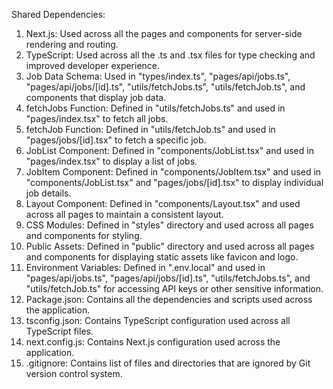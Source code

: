 Shared Dependencies:

1. Next.js: Used across all the pages and components for server-side rendering and routing.
2. TypeScript: Used across all the .ts and .tsx files for type checking and improved developer experience.
3. Job Data Schema: Used in "types/index.ts", "pages/api/jobs.ts", "pages/api/jobs/[id].ts", "utils/fetchJobs.ts", "utils/fetchJob.ts", and components that display job data.
4. fetchJobs Function: Defined in "utils/fetchJobs.ts" and used in "pages/index.tsx" to fetch all jobs.
5. fetchJob Function: Defined in "utils/fetchJob.ts" and used in "pages/jobs/[id].tsx" to fetch a specific job.
6. JobList Component: Defined in "components/JobList.tsx" and used in "pages/index.tsx" to display a list of jobs.
7. JobItem Component: Defined in "components/JobItem.tsx" and used in "components/JobList.tsx" and "pages/jobs/[id].tsx" to display individual job details.
8. Layout Component: Defined in "components/Layout.tsx" and used across all pages to maintain a consistent layout.
9. CSS Modules: Defined in "styles" directory and used across all pages and components for styling.
10. Public Assets: Defined in "public" directory and used across all pages and components for displaying static assets like favicon and logo.
11. Environment Variables: Defined in ".env.local" and used in "pages/api/jobs.ts", "pages/api/jobs/[id].ts", "utils/fetchJobs.ts", and "utils/fetchJob.ts" for accessing API keys or other sensitive information.
12. Package.json: Contains all the dependencies and scripts used across the application.
13. tsconfig.json: Contains TypeScript configuration used across all TypeScript files.
14. next.config.js: Contains Next.js configuration used across the application.
15. .gitignore: Contains list of files and directories that are ignored by Git version control system.